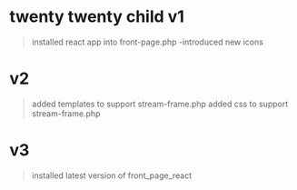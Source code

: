 # twenty twenty child v1


> installed react app into front-page.php
	-introduced new icons

# v2

>added templates to support stream-frame.php
>added css to support stream-frame.php

# v3

> installed latest version of front_page_react